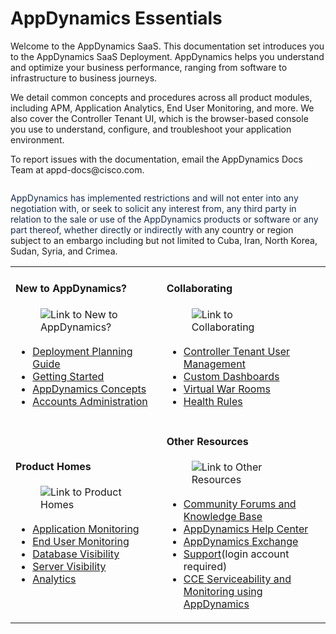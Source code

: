 <h1>AppDynamics Essentials</h1><p>Welcome to the AppDynamics SaaS. This documentation set introduces you to the AppDynamics SaaS Deployment. AppDynamics helps you understand and optimize your business performance, ranging from software to infrastructure to business journeys.&nbsp;</p><p>We detail common concepts and procedures across all product modules, including APM, Application Analytics, End User Monitoring, and more. We also cover the Controller Tenant UI, which is the browser-based console you use to understand, configure, and troubleshoot your application environment.&nbsp;</p><p>To report issues with the documentation, email the AppDynamics Docs Team at appd-docs@cisco.com.&nbsp;</p><div class="se-component se-image-container __se__float-center"><figure><img src="https://docs.appdynamics.com/appd/23.x/_/0A7000B801817F6BA9C71F687215B50A/1692995281587/images/common/note-macro-icon.svg" alt="" data-proportion="true" data-align="center" data-file-name="note-macro-icon.svg" data-file-size="0" data-origin=",auto" data-size="," data-rotate="" data-percentage="auto,auto" style="box-sizing: inherit; margin: 0px; padding: 0px; border: 0px none; display: inline-block; vertical-align: middle;"></figure></div><p><span style="color: rgb(23, 43, 77)">AppDynamics has implemented restrictions and will&nbsp;not enter into any negotiation with, or seek to solicit any interest from, any third party in relation to the sale or use of the AppDynamics products or software or any part thereof, whether directly or indirectly with&nbsp;</span>any country or region subject to an embargo including but not limited to&nbsp;Cuba, Iran, North Korea, Sudan, Syria, and Crimea.</p><div><table><tbody><tr><td><h4>New to AppDynamics?</h4><div class="se-component se-image-container __se__float- __se__float-none"><figure><a href="https://docs.appdynamics.com/appd/23.x/latest/en/appdynamics-essentials#id-.AppDynamicsEssentialsv23.9-NewtoAppDynamics?" data-image-link="image"><img src="https://docs.appdynamics.com/appd/23.x/_/0A7000B801817F6BA9C71F687215B50A/1692995281587/images/common/link-solid.svg" alt="Link to New to AppDynamics?" data-image-link="https://docs.appdynamics.com/appd/23.x/latest/en/appdynamics-essentials#id-.AppDynamicsEssentialsv23.9-NewtoAppDynamics?" data-proportion="true" data-align="none" data-file-name="link-solid.svg" data-file-size="0" data-origin=",auto" data-size="," data-rotate="" data-percentage="auto,auto" style="box-sizing: inherit; margin: 0px 0px 3px; padding: 0px; border: 0px; display: inline-block; vertical-align: middle;"></a></figure></div><ul><li><a href="https://docs.appdynamics.com/appd/23.x/latest/en/appdynamics-essentials/deployment-planning-guide" name="sp-plaintextbody-link">Deployment Planning Guide</a></li><li><a href="https://docs.appdynamics.com/appd/23.x/latest/en/appdynamics-essentials/getting-started" name="sp-plaintextbody-link">Getting Started</a></li><li><a href="https://docs.appdynamics.com/appd/23.x/latest/en/appdynamics-essentials/appdynamics-concepts" name="sp-plaintextbody-link">AppDynamics Concepts</a></li><li><a href="https://docs.appdynamics.com/accounts/en/cloud-native-application-observability-account-administration" name="sp-plaintextbody-link">Accounts Administration</a></li></ul></td><td><h4>Collaborating</h4><div class="se-component se-image-container __se__float- __se__float-none"><figure><a href="https://docs.appdynamics.com/appd/23.x/latest/en/appdynamics-essentials#id-.AppDynamicsEssentialsv23.9-Collaborating" data-image-link="image"><img src="https://docs.appdynamics.com/appd/23.x/_/0A7000B801817F6BA9C71F687215B50A/1692995281587/images/common/link-solid.svg" alt="Link to Collaborating" data-image-link="https://docs.appdynamics.com/appd/23.x/latest/en/appdynamics-essentials#id-.AppDynamicsEssentialsv23.9-Collaborating" data-proportion="true" data-align="none" data-file-name="link-solid.svg" data-file-size="0" data-origin=",auto" data-size="," data-rotate="" data-percentage="auto,auto" style="box-sizing: inherit; margin: 0px 0px 3px; padding: 0px; border: 0px; display: inline-block; vertical-align: middle;"></a></figure></div><ul><li><a href="https://docs.appdynamics.com/accounts/en/cisco-appdynamics-saas-deployment-user-management" name="sp-plaintextbody-link">Controller Tenant User Management</a></li><li><a href="https://docs.appdynamics.com/appd/23.x/latest/en/appdynamics-essentials/dashboards-and-reports/custom-dashboards" name="sp-plaintextbody-link">Custom Dashboards</a></li><li><a href="https://docs.appdynamics.com/appd/23.x/latest/en/appdynamics-essentials/dashboards-and-reports/custom-dashboards/virtual-war-rooms" name="sp-plaintextbody-link">Virtual War Rooms</a></li><li><a href="https://docs.appdynamics.com/appd/23.x/latest/en/appdynamics-essentials/alert-and-respond/health-rules" name="sp-plaintextbody-link">Health Rules</a></li></ul></td></tr><tr><td><h4>Product Homes</h4><div class="se-component se-image-container __se__float- __se__float-none"><figure><a href="https://docs.appdynamics.com/appd/23.x/latest/en/appdynamics-essentials#id-.AppDynamicsEssentialsv23.9-ProductHomes" data-image-link="image"><img src="https://docs.appdynamics.com/appd/23.x/_/0A7000B801817F6BA9C71F687215B50A/1692995281587/images/common/link-solid.svg" alt="Link to Product Homes" data-image-link="https://docs.appdynamics.com/appd/23.x/latest/en/appdynamics-essentials#id-.AppDynamicsEssentialsv23.9-ProductHomes" data-proportion="true" data-align="none" data-file-name="link-solid.svg" data-file-size="0" data-origin=",auto" data-size="," data-rotate="" data-percentage="auto,auto" style="box-sizing: inherit; margin: 0px 0px 3px; padding: 0px; border: 0px; display: inline-block; vertical-align: middle;"></a></figure></div><ul><li><a href="https://docs.appdynamics.com/appd/23.x/latest/en/application-monitoring" name="sp-plaintextbody-link">Application Monitoring</a></li><li><a href="https://docs.appdynamics.com/appd/23.x/latest/en/end-user-monitoring" name="sp-plaintextbody-link">End User Monitoring</a></li><li><a href="https://docs.appdynamics.com/appd/23.x/latest/en/database-visibility" name="sp-plaintextbody-link">Database Visibility</a></li><li><a href="https://docs.appdynamics.com/appd/23.x/latest/en/infrastructure-visibility/server-visibility" name="sp-plaintextbody-link">Server Visibility</a></li><li><a href="https://docs.appdynamics.com/appd/23.x/latest/en/analytics" name="sp-plaintextbody-link">Analytics</a></li></ul></td><td><h4>Other Resources</h4><div class="se-component se-image-container __se__float- __se__float-none"><figure><a href="https://docs.appdynamics.com/appd/23.x/latest/en/appdynamics-essentials#id-.AppDynamicsEssentialsv23.9-OtherResources" data-image-link="image"><img src="https://docs.appdynamics.com/appd/23.x/_/0A7000B801817F6BA9C71F687215B50A/1692995281587/images/common/link-solid.svg" alt="Link to Other Resources" data-image-link="https://docs.appdynamics.com/appd/23.x/latest/en/appdynamics-essentials#id-.AppDynamicsEssentialsv23.9-OtherResources" data-proportion="true" data-align="none" data-file-name="link-solid.svg" data-file-size="0" data-origin=",auto" data-size="," data-rotate="" data-percentage="auto,auto" style="box-sizing: inherit; margin: 0px 0px 3px; padding: 0px; border: 0px; display: inline-block; vertical-align: middle;"></a></figure></div><ul><li><a rel="nofollow" href="https://community.appdynamics.com/" target="blank">Community Forums and Knowledge Base</a></li><li><a rel="nofollow" href="https://www.appdynamics.com/support/" target="blank">AppDynamics Help Center</a></li><li><a rel="nofollow" href="https://www.appdynamics.com/community/exchange/" target="blank">AppDynamics Exchange</a></li><li><a rel="nofollow" href="https://community.appdynamics.com/" target="blank">Support</a>(login account required)</li><li><a rel="nofollow" href="https://www.cisco.com/c/en/us/td/docs/voice_ip_comm/cust_contact/contact_center/icm_enterprise/icm_enterprise_12_6_1/configuration/guide/ucce_b_serviceability-guide-for-cisco-unified_12_6/ucce_b_serviceability-guide-for-cisco-unified_12_6_chapter_010000.html" target="blank">CCE Serviceability and Monitoring using AppDynamics</a></li></ul></td></tr></tbody></table></div>